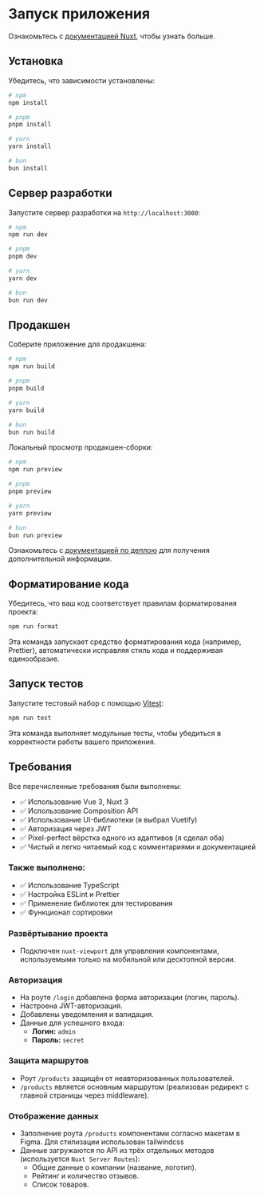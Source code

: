 # Запуск приложения

Ознакомьтесь с [документацией Nuxt](https://nuxt.com/docs/getting-started/introduction), чтобы узнать больше.

## Установка

Убедитесь, что зависимости установлены:

```bash
# npm
npm install

# pnpm
pnpm install

# yarn
yarn install

# bun
bun install
```

## Сервер разработки

Запустите сервер разработки на `http://localhost:3000`:

```bash
# npm
npm run dev

# pnpm
pnpm dev

# yarn
yarn dev

# bun
bun run dev
```

## Продакшен

Соберите приложение для продакшена:

```bash
# npm
npm run build

# pnpm
pnpm build

# yarn
yarn build

# bun
bun run build
```

Локальный просмотр продакшен-сборки:

```bash
# npm
npm run preview

# pnpm
pnpm preview

# yarn
yarn preview

# bun
bun run preview
```

Ознакомьтесь с [документацией по деплою](https://nuxt.com/docs/getting-started/deployment) для получения дополнительной информации.

## Форматирование кода

Убедитесь, что ваш код соответствует правилам форматирования проекта:

```bash
npm run format
```

Эта команда запускает средство форматирования кода (например, Prettier), автоматически исправляя стиль кода и поддерживая единообразие.

## Запуск тестов

Запустите тестовый набор с помощью [Vitest](https://vitest.dev/):

```bash
npm run test
```

Эта команда выполняет модульные тесты, чтобы убедиться в корректности работы вашего приложения.

## Требования

Все перечисленные требования были выполнены:

- ✅ Использование Vue 3, Nuxt 3
- ✅ Использование Composition API
- ✅ Использование UI-библиотеки (я выбрал Vuetify)
- ✅ Авторизация через JWT
- ✅ Pixel-perfect вёрстка одного из адаптивов (я сделал оба)
- ✅ Чистый и легко читаемый код с комментариями и документацией

### Также выполнено:

- ✅ Использование TypeScript
- ✅ Настройка ESLint и Prettier
- ✅ Применение библиотек для тестирования
- ✅ Функционал сортировки

### Развёртывание проекта
- Подключен `nuxt-viewport` для управления компонентами, используемыми только на мобильной или десктопной версии.

### Авторизация
- На роуте `/login` добавлена форма авторизации (логин, пароль).
- Настроена JWT-авторизация.
- Добавлены уведомления и валидация.
- Данные для успешного входа:
    - **Логин:** `admin`
    - **Пароль:** `secret`

### Защита маршрутов
- Роут `/products` защищён от неавторизованных пользователей.
- `/products` является основным маршрутом (реализован редирект с главной страницы через middleware).

### Отображение данных
- Заполнение роута `/products` компонентами согласно макетам в Figma. Для стилизации использован tailwindcss
- Данные загружаются по API из трёх отдельных методов (используется `Nuxt Server Routes`):
    - Общие данные о компании (название, логотип).
    - Рейтинг и количество отзывов.
    - Список товаров.


